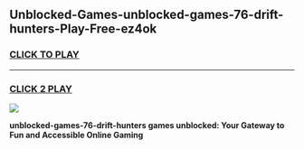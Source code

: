 
## Unblocked-Games-unblocked-games-76-drift-hunters-Play-Free-ez4ok
<h3>
<a href="https://premium76.site?title=unblocked-games-76-drift-hunters&ref=17A">CLICK TO PLAY</a></h3>
<hr>

<h3>
<a href="https://premium76.site?title=unblocked-games-76-drift-hunters&ref=17A">CLICK 2 PLAY</a>
  
</h3>

<a href="https://premium76.site?title=unblocked-games-76-drift-hunters&ref=17A"><img src="https://clearcache.store/games.png"></a>


**unblocked-games-76-drift-hunters games unblocked: Your Gateway to Fun and Accessible Online Gaming**
